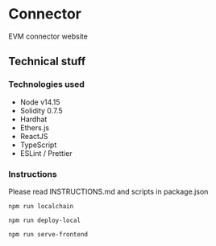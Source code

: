 # Connector

EVM connector website

## Technical stuff

### Technologies used

* Node v14.15
* Solidity 0.7.5
* Hardhat
* Ethers.js
* ReactJS
* TypeScript
* ESLint / Prettier

### Instructions

Please read INSTRUCTIONS.md and scripts in package.json

```
npm run localchain
```

```
npm run deploy-local
```

```
npm run serve-frontend
```

